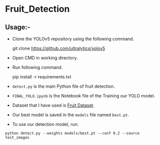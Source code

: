 # Fruit_Detection

## Usage:-

- Clone the YOLOv5 repository using the following command.
  
  git clone https://github.com/ultralytics/yolov5 
  
- Open CMD in working directory.
- Run following command.

  
  pip install -r requirements.txt
  
- `detect.py` is the main Python file of fruit detection. 
- `FINAL_YOLO.ipynb` is the Notebook file of the Training our YOLO model.
- Dataset that I have used is [Fruit Dataset](https://data.mendeley.com/datasets/b6fftwbr2v/2).
- Our best model is saved in the `models` file named `best.pt`.
- To use our detection model, run:
```
python detect.py --weights models/best.pt --conf 0.2 --source test_images
